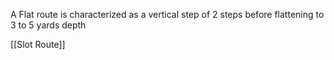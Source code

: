 A Flat route is characterized as a vertical step of 2 steps before flattening to 3 to 5 yards depth

[[Slot Route]]